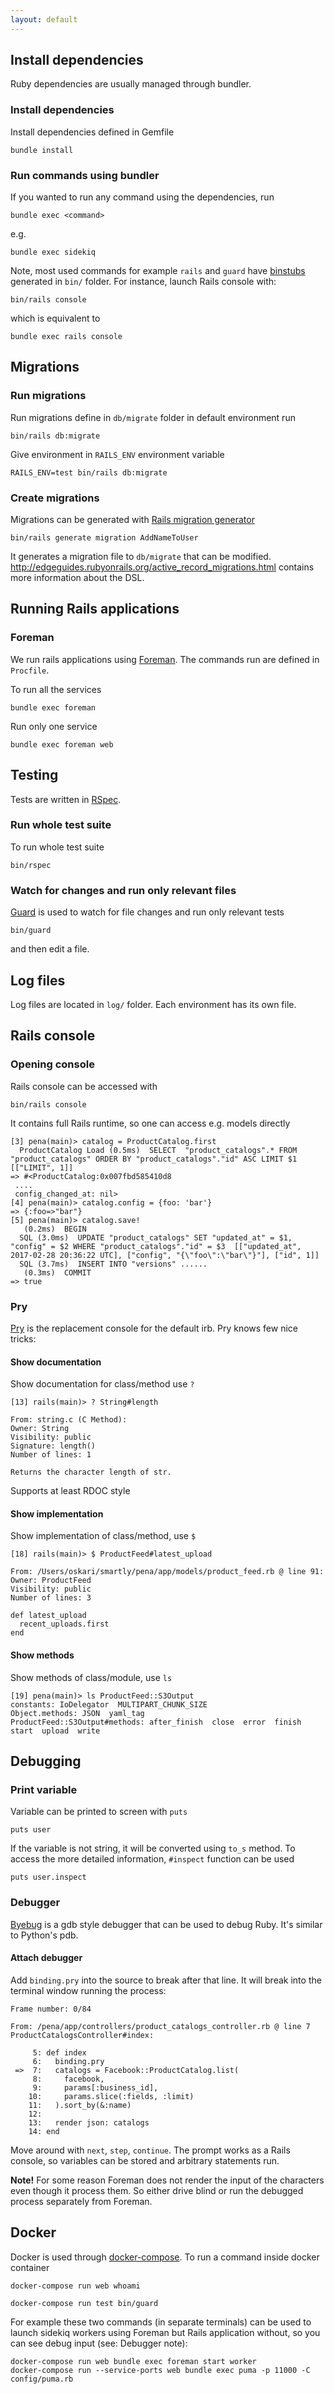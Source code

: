 ```yaml
---
layout: default
---
```


## Install dependencies

Ruby dependencies are usually managed through bundler.

### Install dependencies

Install dependencies defined in Gemfile

    bundle install

### Run commands using bundler

If you wanted to run any command using the dependencies, run

    bundle exec <command>

e.g.

    bundle exec sidekiq

Note, most used commands for example `rails` and `guard` have [binstubs](http://bundler.io/v1.10/bundle_binstubs.html) generated in `bin/` folder. For instance, launch Rails console with:

    bin/rails console

which is equivalent to

    bundle exec rails console

## Migrations

### Run migrations

Run migrations define in `db/migrate` folder in default environment run

    bin/rails db:migrate

Give environment in `RAILS_ENV` environment variable

    RAILS_ENV=test bin/rails db:migrate

### Create migrations

Migrations can be generated with [Rails migration generator](http://edgeguides.rubyonrails.org/active_record_migrations.html)

    bin/rails generate migration AddNameToUser

It generates a migration file to `db/migrate` that can be modified. http://edgeguides.rubyonrails.org/active_record_migrations.html contains more information about the DSL.

## Running Rails applications

### Foreman

We run rails applications using [Foreman](https://www.theforeman.org/). The commands run are defined in `Procfile`.

To run all the services

    bundle exec foreman

Run only one service

    bundle exec foreman web

## Testing

Tests are written in [RSpec](http://rspec.info/).

### Run whole test suite

To run whole test suite

    bin/rspec

### Watch for changes and run only relevant files

[Guard](https://github.com/guard/guard) is used to watch for file changes and run only relevant tests

    bin/guard

and then edit a file.

## Log files

Log files are located in `log/` folder. Each environment has its own file.

## Rails console

### Opening console

Rails console can be accessed with

    bin/rails console

It contains full Rails runtime, so one can access e.g. models directly

    [3] pena(main)> catalog = ProductCatalog.first
      ProductCatalog Load (0.5ms)  SELECT  "product_catalogs".* FROM "product_catalogs" ORDER BY "product_catalogs"."id" ASC LIMIT $1  [["LIMIT", 1]]
    => #<ProductCatalog:0x007fbd585410d8
     ....
     config_changed_at: nil>
    [4] pena(main)> catalog.config = {foo: 'bar'}
    => {:foo=>"bar"}
    [5] pena(main)> catalog.save!
       (0.2ms)  BEGIN
      SQL (3.0ms)  UPDATE "product_catalogs" SET "updated_at" = $1, "config" = $2 WHERE "product_catalogs"."id" = $3  [["updated_at", 2017-02-28 20:36:22 UTC], ["config", "{\"foo\":\"bar\"}"], ["id", 1]]
      SQL (3.7ms)  INSERT INTO "versions" ......
       (0.3ms)  COMMIT
    => true

### Pry

[Pry](https://github.com/pry/pry) is the replacement console for the default irb. Pry knows few nice tricks:

#### Show documentation

Show documentation for class/method use `?`

    [13] rails(main)> ? String#length

    From: string.c (C Method):
    Owner: String
    Visibility: public
    Signature: length()
    Number of lines: 1

    Returns the character length of str.

Supports at least RDOC style

#### Show implementation

Show implementation of class/method, use `$`

    [18] rails(main)> $ ProductFeed#latest_upload

    From: /Users/oskari/smartly/pena/app/models/product_feed.rb @ line 91:
    Owner: ProductFeed
    Visibility: public
    Number of lines: 3

    def latest_upload
      recent_uploads.first
    end

#### Show methods

Show methods of class/module, use `ls`

    [19] pena(main)> ls ProductFeed::S3Output
    constants: IoDelegator  MULTIPART_CHUNK_SIZE
    Object.methods: JSON  yaml_tag
    ProductFeed::S3Output#methods: after_finish  close  error  finish  start  upload  write

## Debugging

### Print variable

Variable can be printed to screen with `puts`

    puts user

If the variable is not string, it will be converted using `to_s` method. To access the more detailed information, `#inspect` function can be used

    puts user.inspect

### Debugger

[Byebug](https://github.com/deivid-rodriguez/byebug) is a gdb style debugger that can be used to debug Ruby. It's similar to Python's pdb.

#### Attach debugger

Add `binding.pry` into the source to break after that line. It will break into the terminal window running the process:

    Frame number: 0/84

    From: /pena/app/controllers/product_catalogs_controller.rb @ line 7 ProductCatalogsController#index:

         5: def index
         6:   binding.pry
     =>  7:   catalogs = Facebook::ProductCatalog.list(
         8:     facebook,
         9:     params[:business_id],
        10:     params.slice(:fields, :limit)
        11:   ).sort_by(&:name)
        12:
        13:   render json: catalogs
        14: end

Move around with `next`, `step`, `continue`. The prompt works as a Rails console, so variables can be stored and arbitrary statements run.

**Note!** For some reason Foreman does not render the input of the characters even though it process them. So either drive blind or run the debugged process separately from Foreman.

## Docker

Docker is used through [docker-compose](https://docs.docker.com/compose/). To run a command inside docker container

    docker-compose run web whoami

    docker-compose run test bin/guard

For example these two commands (in separate terminals) can be used to launch sidekiq workers using Foreman but Rails application without, so you can see debug input (see: Debugger note):

    docker-compose run web bundle exec foreman start worker
    docker-compose run --service-ports web bundle exec puma -p 11000 -C config/puma.rb
